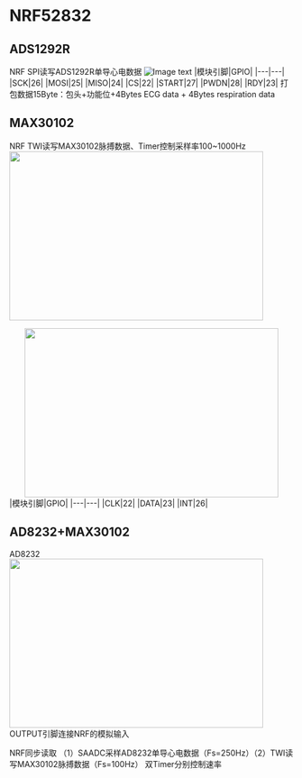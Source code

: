 # NRF52832
## ADS1292R
NRF SPI读写ADS1292R单导心电数据
![Image text](https://raw.github.com/Y-m-Zhang/NRF52832/master/pic/ads1292r.jpg)
|模块引脚|GPIO|
|---|---|
|SCK|26|
|MOSI|25|
|MISO|24|
|CS|22|
|START|27|
|PWDN|28|
|RDY|23|
打包数据15Byte：包头+功能位+4Bytes ECG data + 4Bytes respiration data

## MAX30102
NRF TWI读写MAX30102脉搏数据、Timer控制采样率100~1000Hz
<img src="https://raw.github.com/Y-m-Zhang/NRF52832/master/pic/MAX30102.gif" width="450" height="300" />
<div align=center><img src="https://github.com/Y-m-Zhang/NRF52832/master/pic/MAX30102.gif" width="450" height="300" /></div>
|模块引脚|GPIO|
|---|---|
|CLK|22|
|DATA|23|
|INT|26|

## AD8232+MAX30102
AD8232
<img src="https://raw.github.com/Y-m-Zhang/NRF52832/master/pic/AD8232.jpg" width="450" height="300" />
OUTPUT引脚连接NRF的模拟输入

NRF同步读取 （1）SAADC采样AD8232单导心电数据（Fs=250Hz）（2）TWI读写MAX30102脉搏数据（Fs=100Hz）
双Timer分别控制速率

